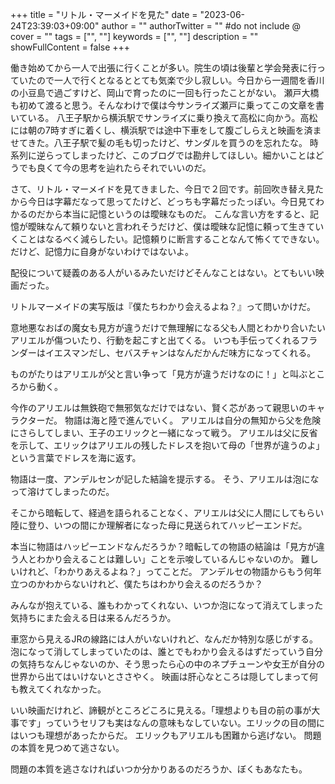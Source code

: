 +++
title = "リトル・マーメイドを見た"
date = "2023-06-24T23:39:03+09:00"
author = ""
authorTwitter = "" #do not include @
cover = ""
tags = ["", ""]
keywords = ["", ""]
description = ""
showFullContent = false
+++

働き始めてから一人で出張に行くことが多い。院生の頃は後輩と学会発表に行っていたので一人で行くとなるととても気楽で少し寂しい。今日から一週間を香川の小豆島で過ごすけど、岡山で育ったのに一回も行ったことがない。
瀬戸大橋も初めて渡ると思う。そんなわけで僕は今サンライズ瀬戸に乗ってこの文章を書いている。
八王子駅から横浜駅でサンライズに乗り換えて高松に向かう。高松には朝の7時すぎに着くし、横浜駅では途中下車をして腹ごしらえと映画を済ませてきた。八王子駅で髪の毛も切ったけど、サンダルを買うのを忘れたな。
時系列に逆らってしまったけど、このブログでは勘弁してほしい。細かいことはどうでも良くて今の思考を辿れたらそれでいいのだ。

さて、リトル・マーメイドを見てきました、今日で２回です。前回吹き替え見たから今日は字幕だなって思ってたけど、どっちも字幕だったっぽい。今日見てわかるのだから本当に記憶というのは曖昧なものだ。
こんな言い方をすると、記憶が曖昧なんて頼りないと言われそうだけど、僕は曖昧な記憶に頼って生きていくことはなるべく減らしたい。記憶頼りに断言することなんて怖くてできない。だけど、記憶力に自身がないわけではないよ。

配役について疑義のある人がいるみたいだけどそんなことはない。とてもいい映画だった。

リトルマーメイドの実写版は『僕たちわかり会えるよね？』って問いかけだ。

意地悪なおばの魔女も見方が違うだけで無理解になる父も人間とわかり合いたいアリエルが傷ついたり、行動を起こすと出てくる。
いつも手伝ってくれるフランダーはイエスマンだし、セバスチャンはなんだかんだ味方になってくれる。

ものがたりはアリエルが父と言い争って「見方が違うだけなのに！」と叫ぶところから動く。

今作のアリエルは無鉄砲で無邪気なだけではない、賢く芯があって親思いのキャラクターだ。
物語は海と陸で進んでいく。
アリエルは自分の無知から父を危険にさらしてしまい、王子のエリックと一緒になって戦う。
アリエルは父に反省を示して、エリックはアリエルの残したドレスを抱いて母の「世界が違うのよ」という言葉でドレスを海に返す。

物語は一度、アンデルセンが記した結論を提示する。
そう、アリエルは泡になって溶けてしまったのだ。

そこから暗転して、経過を語られることなく、アリエルは父に人間にしてもらい陸に登り、いつの間にか理解者になった母に見送られてハッピーエンドだ。

本当に物語はハッピーエンドなんだろうか？暗転しての物語の結論は「見方が違う人とわかり会えることは難しい」ことを示唆しているんじゃないのか。
難しいけれど、「わかりあえるよね？」ってことだ。
アンデルセの物語からもう何年立つのかわからないけれど、僕たちはわかり会えるのだろうか？

みんなが抱えている、誰もわかってくれない、いつか泡になって消えてしまった気持ちにまた会える日は来るんだろうか。

車窓から見えるJRの線路には人がいないけれど、なんだか特別な感じがする。
泡になって消してしまっていたのは、誰とでもわかり会えるはずだっていう自分の気持ちなんじゃないのか、そう思ったら心の中のネプチューンや女王が自分の世界から出てはいけないとささやく。
映画は肝心なところは隠してしまって何も教えてくれなかった。

いい映画だけれど、諦観がところどころに見える。「理想よりも目の前の事が大事です」っていうセリフも実はなんの意味もなしていない。エリックの目の間にはいつも理想があったからだ。
エリックもアリエルも困難から逃げない。
問題の本質を見つめて逃さない。

問題の本質を逃さなければいつか分かりあるのだろうか、ぼくもあなたも。
